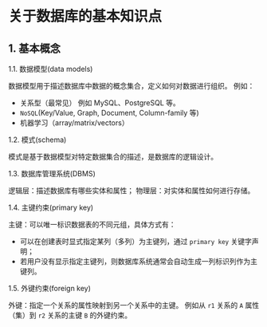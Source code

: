 
# 关于数据库的基本知识点

## 1. 基本概念

1.1. 数据模型(data models)

数据模型用于描述数据库中数据的概念集合，定义如何对数据进行组织。
例如：

- 关系型（最常见）
例如 MySQL、PostgreSQL 等。
- `NoSQL`(Key/Value, Graph, Document, Column-family 等)
- 机器学习（array/matrix/vectors）

1.2. 模式(schema)

模式是基于数据模型对特定数据集合的描述，是数据库的逻辑设计。

1.3. 数据库管理系统(DBMS)

逻辑层：描述数据库有哪些实体和属性；
物理层：对实体和属性如何进行存储。

1.4. 主键约束(primary key)

主键：可以唯一标识数据表的不同元组，具体方式有：

- 可以在创建表时显式指定某列（多列）为主键列，通过 `primary key` 关键字声明；
- 若用户没有显示指定主键列，则数据库系统通常会自动生成一列标识列作为主键列。

1.5. 外键约束(foreign key)

外键：指定一个关系的属性映射到另一个关系中的主键。
例如从 `r1` 关系的 `A` 属性（集）到 `r2` 关系的主键 `B` 的外键约束。
